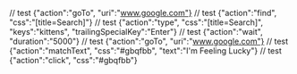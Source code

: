 // test {"action":"goTo", "uri":"www.google.com"}
// test {"action":"find", "css":"[title=Search]"}
// test {"action":"type", "css":"[title=Search]", "keys":"kittens", "trailingSpecialKey":"Enter"}
// test {"action":"wait", "duration":"5000"}
// test {"action":"goTo", "uri":"www.google.com"}
// test {"action":"matchText", "css":"#gbqfbb", "text":"I'm Feeling Lucky"}
// test {"action":"click", "css":"#gbqfbb"}
